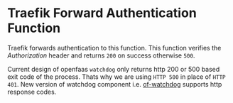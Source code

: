 # Traefik Forward Authentication Function

Traefik forwards authentication to this function. This function verifies the *Authorization* header and returns `200` on success otherwise `500`.

Current design of openfaas `watchdog` only returns http 200 or 500 based exit code of the process. Thats why we are using `HTTP 500` in place of `HTTP 401`. New version of watchdog component i.e. [of-watchdog](https://github.com/openfaas-incubator/of-watchdog) supports http response codes.